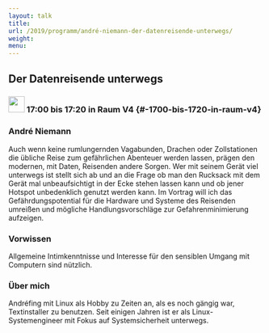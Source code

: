 ```yaml
---
layout: talk
title:
url: /2019/programm/andré-niemann-der-datenreisende-unterwegs/
weight:
menu:
---
```

## Der Datenreisende unterwegs

### <img height = "32" src="../../../images/talk.svg"> 17:00 bis 17:20 in Raum V4 {#-1700-bis-1720-in-raum-v4}

### André Niemann

Auch wenn keine rumlungernden Vagabunden, Drachen oder Zollstationen die übliche Reise zum gefährlichen Abenteuer werden lassen, prägen den modernen, mit Daten, Reisenden andere Sorgen. Wer mit seinem Gerät viel unterwegs ist stellt sich ab und an die Frage ob man den Rucksack mit dem Gerät mal unbeaufsichtigt in der Ecke stehen lassen kann und ob jener Hotspot unbedenklich genutzt werden kann. Im Vortrag will ich das Gefährdungspotential für die Hardware und Systeme des Reisenden umreißen und mögliche Handlungsvorschläge zur Gefahrenminimierung aufzeigen. 

### Vorwissen

Allgemeine Intimkenntnisse und Interesse für den sensiblen Umgang mit Computern sind nützlich. 

### Über mich

Andréfing mit Linux als Hobby zu Zeiten an, als es noch gängig war, Textinstaller zu benutzen. Seit einigen Jahren ist er als Linux-Systemengineer mit Fokus auf Systemsicherheit unterwegs. 

